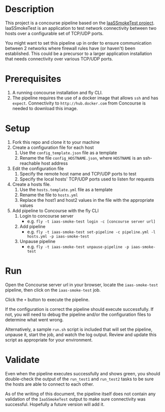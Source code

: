 # Description

This project is a concourse pipeline based on the [IaaSSmokeTest project](https://github.com/ECSTeam/IaaSSmokeTest). IaaSSmokeTest is an application to test network connectivity between two hosts over a configurable set of TCP/UDP ports.

You might want to set this pipeline up in order to ensure communication between 2 networks where firewall rules have (or haven't) been established. This could be a precursor to a larger application installation that needs connectivity over various TCP/UDP ports.

# Prerequisites

1. A running concourse installation and fly CLI.
1. The pipeline requires the use of a docker image that allows `ssh` and has `expect`. Connectivity to `http://hub.docker.com` from Concourse is needed to download this image.

# Setup

1. Fork this repo and clone it to your machine
2. Create a configuration file for each host
    1. Use the `config_template.json` file as a template
    2. Rename the file `config_HOSTNAME.json`, where `HOSTNAME` is an ssh-reachable host address
3. Edit the configuration file
    1. Specify the remote host name and TCP/UDP ports to test
    2. Specify the local hosts' TCP/UDP ports used to listen for requests
4. Create a hosts file.
    1. Use the `hosts.template.yml` file as a template
    2. Rename the file to `hosts.yml`
    3. Replace the host1 and host2 values in the file with the appropriate values
5. Add pipeline to Concourse with the fly CLI
    1. Login to concourse server
        * e.g. `fly -t iaas-smoke-test login -c [concourse server url]`
    2. Add pipeline
        * e.g. `fly -t iaas-smoke-test set-pipeline -c pipeline.yml -l hosts.yml -p iaas-smoke-test`
    3. Unpause pipeline
        * e.g. `fly -t iaas-smoke-test unpause-pipeline -p iaas-smoke-test`

# Run

Open the Concourse server url in your browser, locate the `iaas-smoke-test` pipeline, then click on the `iaas-smoke-test` job.

Click the `+` button to execute the pipeline.

If the configuration is correct the pipeline should execute successfully. If not, you will need to debug the pipeline and/or the configuration files to determine what went wrong.

Alternatively, a sample `run.sh` script is included that will set the pipeline, unpause it, start the job, and watch the log output. Review and update this script as appropriate for your environment.

# Validate

Even when the pipeline executes successfully and shows green, you should double-check the output of the `run_test1` and `run_test2` tasks to be sure the hosts are able to connect to each other.

As of the writing of this document, the pipeline itself does not contain any validation of the `IaaSSmokeTest` output to make sure connectivity was successful. Hopefully a future version will add it.
